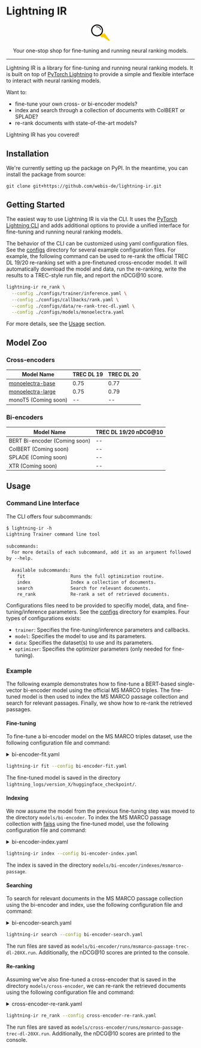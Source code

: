 # Lightning IR

<p align="center">
<img src="./docs/_static/lightning-ir-logo.svg" alt="lightning ir logo" width="10%">
<p align="center">Your one-stop shop for fine-tuning and running neural ranking models.</p>
</p>

-----------------

Lightning IR is a library for fine-tuning and running neural ranking models. It is built on top of [PyTorch Lightning](https://lightning.ai/docs/pytorch/stable/) to provide a simple and flexible interface to interact with neural ranking models.

Want to:

- fine-tune your own cross- or bi-encoder models?
- index and search through a collection of documents with ColBERT or SPLADE?
- re-rank documents with state-of-the-art models?

Lightning IR has you covered!
  
## Installation

We're currently setting up the package on PyPI. In the meantime, you can install the package from source:

```
git clone git+https://github.com/webis-de/lightning-ir.git
```

## Getting Started

The easiest way to use Lightning IR is via the CLI. It uses the [PyTorch Lightning CLI](https://lightning.ai/docs/pytorch/stable/cli/lightning_cli.html#lightning-cli) and adds additional options to provide a unified interface for fine-tuning and running neural ranking models.

The behavior of the CLI can be customized using yaml configuration files. See the [configs](configs) directory for several example configuration files. For example, the following command can be used to re-rank the official TREC DL 19/20 re-ranking set with a pre-finetuned cross-encoder model. It will automatically download the model and data, run the re-ranking, write the results to a TREC-style run file, and report the nDCG@10 score.

```bash
lightning-ir re_rank \
  --config ./configs/trainer/inference.yaml \
  --config ./configs/callbacks/rank.yaml \
  --config ./configs/data/re-rank-trec-dl.yaml \
  --config ./configs/models/monoelectra.yaml
```

For more details, see the [Usage](#usage) section.

## Model Zoo

### Cross-encoders

| Model Name                                                          | TREC DL 19 | TREC DL 20 |
| ------------------------------------------------------------------- | ---------- | ---------- |
| [monoelectra-base](https://huggingface.co/webis/monoelectra-base)   | 0.75       | 0.77       |
| [monoelectra-large](https://huggingface.co/webis/monoelectra-large) | 0.75       | 0.79       |
| monoT5 (Coming soon)                                                | --         | --         |

### Bi-encoders

| Model Name                    | TREC DL 19/20 nDCG@10 |
| ----------------------------- | --------------------- |
| BERT Bi-encoder (Coming soon) | --                    |
| ColBERT (Coming soon)         | --                    |
| SPLADE (Coming soon)          | --                    |
| XTR (Coming soon)             | --                    |

## Usage

### Command Line Interface

The CLI offers four subcommands:

```
$ lightning-ir -h
Lightning Trainer command line tool

subcommands:
  For more details of each subcommand, add it as an argument followed by --help.

  Available subcommands:
    fit                 Runs the full optimization routine.
    index               Index a collection of documents.
    search              Search for relevant documents.
    re_rank             Re-rank a set of retrieved documents.
```

Configurations files need to be provided to specifiy model, data, and fine-tuning/inference parameters. See the [configs](configs) directory for examples. Four types of configurations exists:

- `trainer`: Specifies the fine-tuning/inference parameters and callbacks.
- `model`: Specifies the model to use and its parameters.
- `data`: Specifies the dataset(s) to use and its parameters.
- `optimizer`: Specifies the optimizer parameters (only needed for fine-tuning).

### Example

The following example demonstrates how to fine-tune a BERT-based single-vector bi-encoder model using the official MS MARCO triples. The fine-tuned model is then used to index the MS MARCO passage collection and search for relevant passages. Finally, we show how to re-rank the retrieved passages.

#### Fine-tuning

To fine-tune a bi-encoder model on the MS MARCO triples dataset, use the following configuration file and command:

<details>

<summary>bi-encoder-fit.yaml</summary>

```yaml
trainer:
  callbacks:
  - class_path: ModelCheckpoint
  max_epochs: 1
  max_steps: 100000
data:
  class_path: LightningIRDataModule
  init_args:
    train_batch_size: 32
    train_dataset:
      class_path: TupleDataset
      init_args:
        tuples_dataset: msmarco-passage/train/triples-small
model:
  class_path: BiEncoderModule
  init_args:
    model_name_or_path: bert-base-uncased
    config:
      class_path: BiEncoderConfig
    loss_functions:
    - class_path: RankNet
optimizer:
  class_path: AdamW
  init_args:
    lr: 1e-5
```

</details>

```bash
lightning-ir fit --config bi-encoder-fit.yaml
```

The fine-tuned model is saved in the directory `lightning_logs/version_X/huggingface_checkpoint/`.

#### Indexing

We now assume the model from the previous fine-tuning step was moved to the directory `models/bi-encoder`. To index the MS MARCO passage collection with [faiss](https://github.com/facebookresearch/faiss) using the fine-tuned model, use the following configuration file and command:

<details>

<summary>bi-encoder-index.yaml</summary>

```yaml
trainer:
  callbacks:
  - class_path: IndexCallback
    init_args:
        index_config:
          class_path: FaissFlatIndexConfig
model:
  class_path: BiEncoderModule
  init_args:
    model_name_or_path: models/bi-encoder
data:
  class_path: LightningIRDataModule
  init_args:
    num_workers: 1
    inference_batch_size: 256
    inference_datasets:
    - class_path: DocDataset
      init_args:
        doc_dataset: msmarco-passage
```

</details>

```bash
lightning-ir index --config bi-encoder-index.yaml
```

The index is saved in the directory `models/bi-encoder/indexes/msmarco-passage`.

#### Searching

To search for relevant documents in the MS MARCO passage collection using the bi-encoder and index, use the following configuration file and command:

<details>

<summary>bi-encoder-search.yaml</summary>

```yaml
trainer:
  callbacks:
  - class_path: RankCallback
model:
  class_path: BiEncoderModule
  init_args:
    model_name_or_path: models/bi-encoder
    index_dir: models/bi-encoder/indexes/msmarco-passage
    search_config:
      class_path: FaissFlatSearchConfig
      init_args:
        k: 100
    evaluation_metrics:
    - nDCG@10
data:
  class_path: LightningIRDataModule
  init_args:
    num_workers: 1
    inference_batch_size: 4
    inference_datasets:
    - class_path: QueryDataset
      init_args:
        query_dataset: msmarco-passage/trec-dl-2019/judged
    - class_path: QueryDataset
      init_args:
        query_dataset: msmarco-passage/trec-dl-2020/judged
```

</details>

```bash
lightning-ir search --config bi-encoder-search.yaml
```

The run files are saved as `models/bi-encoder/runs/msmarco-passage-trec-dl-20XX.run`. Additionally, the nDCG@10 scores are printed to the console.

#### Re-ranking

Assuming we've also fine-tuned a cross-encoder that is saved in the directory `models/cross-encoder`, we can re-rank the retrieved documents using the following configuration file and command:

<details>

<summary>cross-encoder-re-rank.yaml</summary>

```yaml
trainer:
  callbacks:
  - class_path: RankCallback
model:
  class_path: BiEncoderModule
  init_args:
    model_name_or_path: models/cross-encoder
    evaluation_metrics:
    - nDCG@10
data:
  class_path: LightningIRDataModule
  init_args:
    num_workers: 1
    inference_batch_size: 4
    inference_datasets:
    - class_path: RunDataset
      init_args:
        run_path_or_id: models/bi-encoder/runs/msmarco-passage-trec-dl-2019.run
        depth: 100
        sample_size: 100
        sampling_strategy: top
    - class_path: RunDataset
      init_args:
        run_path_or_id: models/bi-encoder/runs/msmarco-passage-trec-dl-2020.run
        depth: 100
        sample_size: 100
        sampling_strategy: top
```

</details>

```bash
lightning-ir re_rank --config cross-encoder-re-rank.yaml
```

The run files are saved as `models/cross-encoder/runs/msmarco-passage-trec-dl-20XX.run`. Additionally, the nDCG@10 scores are printed to the console.
